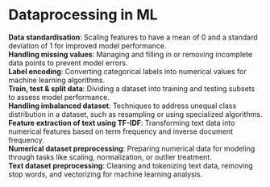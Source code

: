 # Dataprocessing in ML

**Data standardisation**: Scaling features to have a mean of 0 and a standard deviation of 1 for improved model performance.  
**Handling missing values**: Managing and filling in or removing incomplete data points to prevent model errors.  
**Label encoding**: Converting categorical labels into numerical values for machine learning algorithms.  
**Train, test & split data**: Dividing a dataset into training and testing subsets to assess model performance.  
**Handling imbalanced dataset**: Techniques to address unequal class distribution in a dataset, such as resampling or using specialized algorithms.  
**Feature extraction of text using TF-IDF**: Transforming text data into numerical features based on term frequency and inverse document frequency.  
**Numerical dataset preprocessing**: Preparing numerical data for modeling through tasks like scaling, normalization, or outlier treatment.  
**Text dataset preprocessing**: Cleaning and tokenizing text data, removing stop words, and vectorizing for machine learning analysis.  

